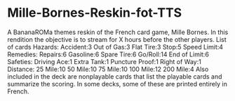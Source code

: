 # Mille-Bornes-Reskin-fot-TTS
A BananaROMa themes reskin of the French card game, Mille Bornes. In this rendition the objective is to stream for X hours before the other players.
List of cards
Hazards:
Accident:3
Out of Gas:3
Flat Tire:3
Stop:5
Speed Limit:4
Remedies:
Repairs:6
Gasoline:6
Spare Tire:6
Go/Roll:14
End of Limit:6
Safeties:
Driving Ace:1
Extra Tank:1
Puncture Proof:1
Right of Way:1
Distance:
25 Mile:10
50 Mile:10
75 Mile:10
100 Mile:12
200 Mile:4
Also included in the deck are nonplayable cards that list the playable cards and summarize the scoring. In some decks, some of these are printed entirely in French.
